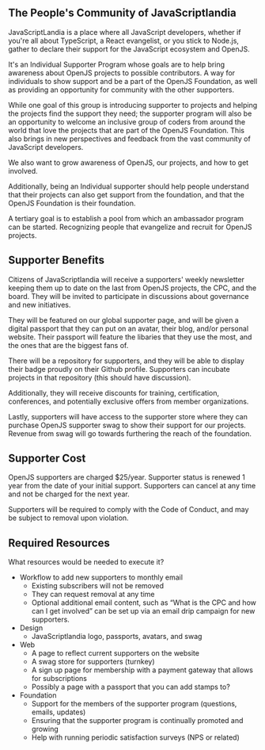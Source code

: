 ## The People's Community of JavaScriptlandia 

JavaScriptLandia is a place where all JavaScript developers, whether if you're all about TypeScript, a React evangelist, or you stick to Node.js, gather to declare their support for the JavaScript ecosystem and OpenJS. 

It's an Individual Supporter Program whose goals are to help bring awareness about OpenJS projects to possible contributors. A way for individuals to show support and be a part of the OpenJS Foundation, as well as providing an opportunity for community with the other supporters. 

While one goal of this group is introducing supporter to projects and helping the projects find the support they need; the supporter program will also be an opportunity to welcome an inclusive group of coders from around the world that love the projects that are part of the OpenJS Foundation. This also brings in new perspectives and feedback from the vast community of JavaScript developers.

We also want to grow awareness of OpenJS, our projects, and how to get involved. 

Additionally, being an Individual supporter should help people understand that their projects can also get support from the foundation, and that the OpenJS Foundation is their foundation. 

A tertiary goal is to establish a pool from which an ambassador program can be started. Recognizing people that evangelize and recruit for OpenJS projects. 

## Supporter Benefits

Citizens of JavaScriptlandia will receive a supporters' weekly newsletter keeping them up to date on the last from OpenJS projects, the CPC, and the board. They will be invited to participate in discussions about governance and new initiatives. 

They will be featured on our global supporter page, and will be given a digital passport that they can put on an avatar, their blog, and/or personal website. Their passport will feature the libaries that they use the most, and the ones that are the biggest fans of. 

There will be a repository for supporters, and they will be able to display their badge proudly on their Github profile. Supporters can incubate projects in that repository (this should have discussion).

Additionally, they will receive discounts for training, certification, conferences, and potentially exclusive offers from member organizations. 

Lastly, supporters will have access to the supporter store where they can purchase OpenJS supporter swag to show their support for our projects. Revenue from swag will go towards furthering the reach of the foundation. 


## Supporter Cost

OpenJS supporters are charged $25/year. Supporter status is renewed 1 year from the date of your initial support. Supporters can cancel at any time and not be charged for the next year. 

Supporters will be required to comply with the Code of Conduct, and may be subject to removal upon violation. 

## Required Resources

What resources would be needed to execute it?
* Workflow to add new supporters to monthly email 
    * Existing subscribers will not be removed
    * They can request removal at any time
    * Optional additional email content, such as “What is the CPC and how can I get involved” can be set up via an email drip campaign for new supporters. 
* Design
    * JavaScriptlandia logo, passports, avatars, and swag
* Web
    * A page to reflect current supporters on the website
    * A swag store for supporters (turnkey)
    * A sign up page for membership with a payment gateway that allows for subscriptions
    * Possibly a page with a passport that you can add stamps to?
* Foundation
    * Support for the members of the supporter program (questions, emails, updates)
    * Ensuring that the supporter program is continually promoted and growing
    * Help with running periodic satisfaction surveys (NPS or related)
